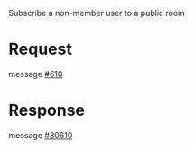 Subscribe a non-member user to a public room

# Request
message [#610](../../proto/README.md#action_610)

# Response
message [#30610](../../proto/README.md#action_30610)


